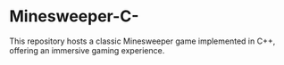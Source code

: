 # Minesweeper-C-
This repository hosts a classic Minesweeper game implemented in C++, offering an immersive gaming experience. 
